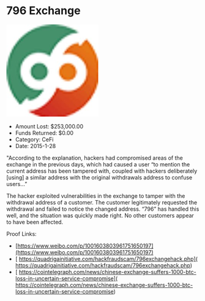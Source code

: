 # 796 Exchange
![796 Exchange](/rektimages/796-Exchange.png)
- Amount Lost: $253,000.00
- Funds Returned: $0.00
- Category: CeFi
- Date: 2015-1-28

"According to the explanation, hackers had compromised areas of the exchange in the previous days, which had caused a user “to mention the current address has been tampered with, coupled with hackers deliberately [using] a similar address with the original withdrawals address to confuse users…”  
  
The hacker exploited vulnerabilities in the exchange to tamper with the withdrawal address of a customer. The customer legitimately requested the withdrawal and failed to notice the changed address. “796” has handled this well, and the situation was quickly made right. No other customers appear to have been affected.


Proof Links:
- [https://www.weibo.com/p/1001603803961751650197](https://www.weibo.com/p/1001603803961751650197)
- [ https://quadrigainitiative.com/hackfraudscam/796exchangehack.php]( https://quadrigainitiative.com/hackfraudscam/796exchangehack.php)
- [ https://cointelegraph.com/news/chinese-exchange-suffers-1000-btc-loss-in-uncertain-service-compromise]( https://cointelegraph.com/news/chinese-exchange-suffers-1000-btc-loss-in-uncertain-service-compromise)


